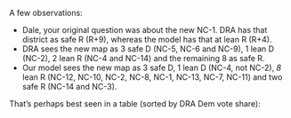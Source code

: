 A few observations:

- Dale, your original question was about the new NC-1. DRA has that district as safe R (R+9), whereas the model has that at lean R (R+4).
- DRA sees the new map as 3 safe D (NC-5, NC-6 and NC-9), 1 lean D (NC-2), 2 lean R (NC-4 and NC-14) and the remaining 8 as safe R.
- Our model sees the new map as 3 safe D, 1 lean D (NC-4, not NC-2), *8* lean R (NC-12, NC-10, NC-2, NC-8, NC-1, NC-13, NC-7, NC-11) and two safe R (NC-14 and NC-3).

That’s perhaps best seen in a table (sorted by DRA Dem vote share):
